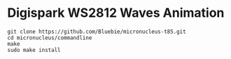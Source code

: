 # Digispark WS2812 Waves Animation

    git clone https://github.com/Bluebie/micronucleus-t85.git
    cd micronucleus/commandline
    make
    sudo make install
  
